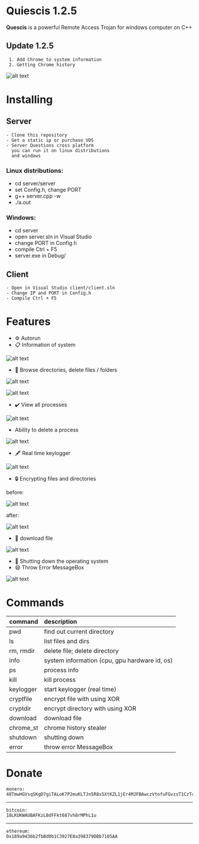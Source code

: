 # Quiescis 1.2.5

<b>Quescis</b> is a powerful Remote Access Trojan for windows computer on C++

## Update 1.2.5
     1. Add Chrome to system information
     2. Getting Chrome history


![alt text](img/header.png)

# Installing
## Server
    - Clone this repository 
    - Get a static ip or purchase VDS
    - Server Questions cross platform
      you can run it on linux distributions
      and windows

### <b>Linux distributions</b>:<br/>
   - cd server/server
   - set Config.h, change PORT
   - g++ server.cpp -w
   - ./a.out
   
### <b>Windows</b>:<br/>
   - cd server
   - open server.sln in Visual Studio
   - change PORT in Config.h
   - compile Ctrl + F5
   - server.exe in Debug/
   
## Client
    - Open in Visual Studio client/client.sln
    - Change IP and PORT in Config.h
    - Compile Ctrl + F5

# Features
- ⚙️ Autorun
- 📋 Information of system

![alt text](img/info.png)

- 🔭 Browse directories, delete files / folders

![alt text](img/ls.png)

![alt text](img/rm.png)

- ✔️ View all processes

![alt text](img/ps.png)

- Ability to delete a process

![alt text](img/kill.png)

- 🖋️ Real time keylogger

![alt text](img/keylogger.png)

- 🔒 Encrypting files and directories

before:

![alt text](img/cryptfile_before.png)

after:

![alt text](img/cryptfile_after.png)

- 📲 download file

![alt text](img/download.png)

- 🔌 Shutting down the operating system
- 😄 Throw Error MessageBox

![alt text](img/error.png)

# Commands
|   command   |                    description                 |
| ----------- |:-----------------------------------------------|
|     pwd     |  find out current directory                    |
|     ls      |  list files and dirs                           |
|  rm, rmdir  |  delete file; delete directory                 |
|    info     |  system information (cpu, gpu hardware id, os) |
|     ps      |  process info                                  |
|    kill     |  kill process                                  |
|  keylogger  |  start  keylogger (real time)                  |
|  cryptfile  |  encrypt file        with using XOR            |
|  cryptdir   |  encrypt directory   with using XOR            |
|  download   |  download file                                 |
|  chrome_st  |  chrome history stealer                        |
|  shutdown   |  shutting down                                 |
|   error     |  throw error MessageBox                        |

#  Donate
    monero: 
    48TmwHGVsqSKgD7giTALoK7P2muKLTJn5R8s5XtKZL1jEr4MJFBAwczVtofuFGvzsT1CzTcFXotwZCDno1UsskqFFZe9wVC

***
    bitcoin:
    18LKUKWAUBAFKzLBdFFkt687vh8rMPhL1u
***
    ethereum:
    0x189a9436b2fbBd0b1C3927E8a398379DBb7105AA
